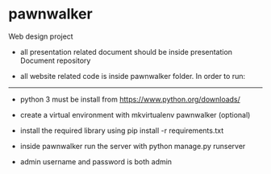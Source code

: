 # pawnwalker

Web design project 

* all presentation related document should be inside presentation Document repository

* all website related code is inside pawnwalker folder. In order to run:
******** 

* python 3 must be install from https://www.python.org/downloads/

* create a virtual environment with mkvirtualenv pawnwalker (optional)
 
* install the required library using pip install -r requirements.txt

* inside pawnwalker run the server with python manage.py runserver 

* admin username and password is both admin


